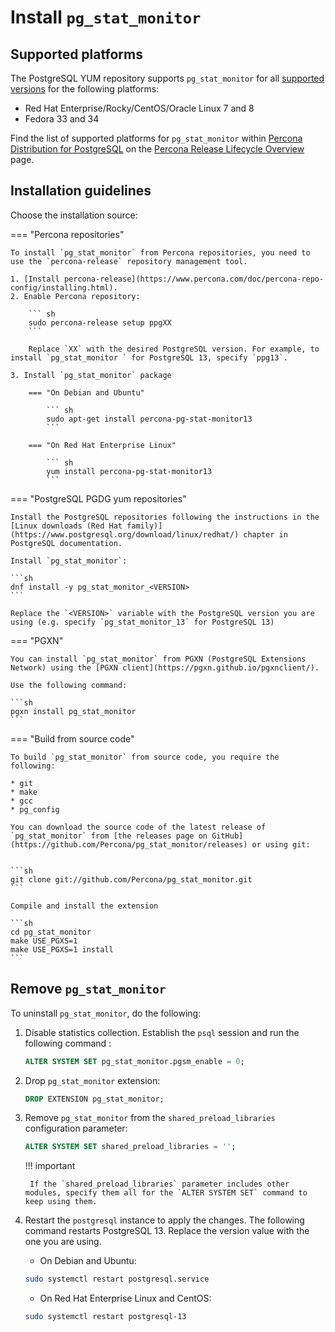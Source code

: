 # Install `pg_stat_monitor`

## Supported platforms

The PostgreSQL YUM repository supports `pg_stat_monitor` for all [supported versions](#supported-versions) for the following platforms:

* Red Hat Enterprise/Rocky/CentOS/Oracle Linux 7 and 8
* Fedora 33 and 34

Find the list of supported platforms for `pg_stat_monitor` within [Percona Distribution for PostgreSQL](https://www.percona.com/software/postgresql-distribution) on the [Percona Release Lifecycle Overview](https://www.percona.com/services/policies/percona-software-support-lifecycle#pgsql) page.


## Installation guidelines

Choose the installation source:

=== "Percona repositories"

    To install `pg_stat_monitor` from Percona repositories, you need to use the `percona-release` repository management tool.

    1. [Install percona-release](https://www.percona.com/doc/percona-repo-config/installing.html).
    2. Enable Percona repository:

        ``` sh
        sudo percona-release setup ppgXX
        ```

        Replace `XX` with the desired PostgreSQL version. For example, to install `pg_stat_monitor ` for PostgreSQL 13, specify `ppg13`.

    3. Install `pg_stat_monitor` package

        === "On Debian and Ubuntu"

            ``` sh
            sudo apt-get install percona-pg-stat-monitor13
            ```

        === "On Red Hat Enterprise Linux"

            ``` sh
            yum install percona-pg-stat-monitor13
            ``` 

 
=== "PostgreSQL PGDG yum repositories"

    Install the PostgreSQL repositories following the instructions in the [Linux downloads (Red Hat family)](https://www.postgresql.org/download/linux/redhat/) chapter in PostgreSQL documentation.

    Install `pg_stat_monitor`:

    ```sh
    dnf install -y pg_stat_monitor_<VERSION>
    ```

    Replace the `<VERSION>` variable with the PostgreSQL version you are using (e.g. specify `pg_stat_monitor_13` for PostgreSQL 13)

=== "PGXN"

    You can install `pg_stat_monitor` from PGXN (PostgreSQL Extensions Network) using the [PGXN client](https://pgxn.github.io/pgxnclient/).

    Use the following command:

    ```sh
    pgxn install pg_stat_monitor
    ```

=== "Build from source code"

    To build `pg_stat_monitor` from source code, you require the following:

    * git
    * make
    * gcc
    * pg_config

    You can download the source code of the latest release of `pg_stat_monitor` from [the releases page on GitHub](https://github.com/Percona/pg_stat_monitor/releases) or using git:


    ```sh
    git clone git://github.com/Percona/pg_stat_monitor.git
    ```

    Compile and install the extension

    ```sh
    cd pg_stat_monitor
    make USE_PGXS=1
    make USE_PGXS=1 install
    ```


## Remove `pg_stat_monitor`

To uninstall `pg_stat_monitor`, do the following:

1. Disable statistics collection. Establish the `psql` session and run the following command :

    ```sql
    ALTER SYSTEM SET pg_stat_monitor.pgsm_enable = 0;
    ```

2. Drop `pg_stat_monitor` extension:

    ```sql
    DROP EXTENSION pg_stat_monitor;
    ```

3. Remove `pg_stat_monitor` from the `shared_preload_libraries` configuration parameter:

    ```sql 
    ALTER SYSTEM SET shared_preload_libraries = '';
    ```

    !!! important

        If the `shared_preload_libraries` parameter includes other modules, specify them all for the `ALTER SYSTEM SET` command to keep using them.

4. Restart the `postgresql` instance to apply the changes. The following command restarts PostgreSQL 13. Replace the version value with the one you are using. 

    * On Debian and Ubuntu:

    ```sh
    sudo systemctl restart postgresql.service
    ```

    * On Red Hat Enterprise Linux and CentOS:


    ```sh
    sudo systemctl restart postgresql-13
    ```


